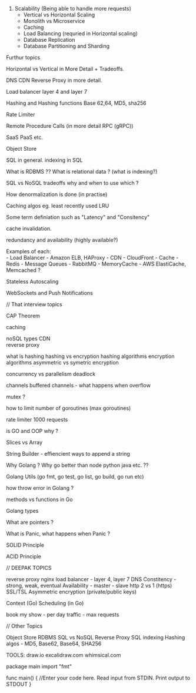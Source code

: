 1. Scalability (Being able to handle more requests)
    - Vertical vs Horizontal Scaling 
    - Monolith vs Microservice
    - Caching 
    - Load Balancing (requried in Horizontal scaling)
    - Database Replication 
    - Database Partitioning and Sharding


Furthur topics 

Horizontal vs Vertical in More Detail + Tradeoffs. 

DNS CDN Reverse Proxy in more detail.

Load balancer layer 4 and layer 7 

Hashing and Hashing functions Base 62,64, MD5, sha256 

Rate Limiter 


Remote Procedure Calls (in more detail RPC (gRPC))

SaaS PaaS etc. 

Object Store 

SQL in general. indexing in SQL 

What is RDBMS ?? What is relational data ? (what is indexing?)

SQL vs NoSQL tradeoffs why and when to use which ?

How denormalization is done (in practise)

Caching algos eg. least recently used LRU


Some term definiation such as "Latency" and "Consitency"


cache invalidation.

redundancy and availability (highly available?)

Examples of each:   
    - Load Balancer - Amazon ELB, HAProxy 
    - CDN - CloudFront 
    - Cache - Redis 
    - Message Queues - RabbitMQ
    - MemoryCache - AWS ElastiCache, Memcached ?

Stateless Autoscaling

WebSockets and Push Notifications


// That interview topics 

CAP Theorem

caching 

noSQL types 
CDN  
reverse proxy 

what is hashing 
hashing vs encryption 
hashing algorithms 
encryption algorithms 
asymmetric vs symetric encryption 

concurrency vs parallelism 
deadlock 

channels 
buffered channels - what happens when overflow 

mutex ?

how to limit number of goroutines (max goroutines)

rate limiter 1000 requests 

is GO and OOP why ?

Slices vs Array 

String Builder - effiencient ways to append a string

Why Golang ? Why go better than node python java etc. ??

Golang Utils (go fmt, go test, go list, go build, go run etc)

how throw error in Golang ?

methods vs functions in Go 

Golang types 

What are pointers ? 

What is Panic, what happens when Panic ?

SOLID Principle 

ACID Principle

// DEEPAK TOPICS 

reverse proxy 
nginx 
load balancer - layer 4, layer 7 
DNS 
Constitency - strong, weak, eventual 
Availability - master - slave 
http 2 vs 1 (https)
SSL/TSL 
Asymmetric encryption (private/public keys)

Context (Go)
Scheduling (in Go)

book my show - per day traffic - max requests

// Other Topics 

Object Store 
RDBMS 
SQL vs NoSQL 
Reverse Proxy 
SQL indexing 
Hashing algos - MD5, Base62, Base64, SHA256


TOOLS: 
    draw.io 
    excalidraw.com
    whimsical.com


package main
import "fmt"

func main() {
	//Enter your code here. Read input from STDIN. Print output to STDOUT
}